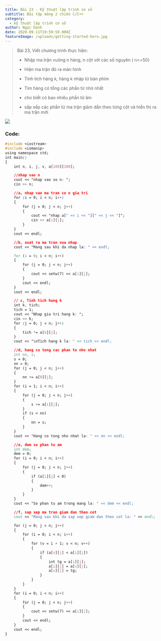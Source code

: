 ```yaml
---
title: Bài 23 - Kỹ thuật lập trình cơ sở
subtitle: Bài tập mảng 2 chiều C/C++
category:
  - kỹ thuật lập trình cơ sở
author: Ngọc Danh
date: 2020-09-11T19:59:59.000Z
featureImage: /uploads/getting-started-hero.jpg
---
```


> Bài 23, Viết chương trình thực hiện:  
> 
> *   Nhập ma trận vuông n hàng, n cột với các số nguyên ( n<=50)
> 
> *   Hiện ma trận đó ra màn hình
> 
> *   Tính tích hàng k, hàng k nhập từ bàn phím
> 
> *   Tìm hàng có tổng các phần tử nhỏ nhất
> 
> *   cho biết có bao nhiêu phần tử âm
> 
> *   sắp xếp các phần tử ma trận giảm dần theo từng cột và hiển thị ra ma trận mới

[![](https://1.bp.blogspot.com/-TdepDGTAz64/Xje9vTxeW7I/AAAAAAAAcfM/JKpEkslucw83XyWRvjQqoK1O-fVRsFFFQCLcBGAsYHQ/s400/23.png)](https://1.bp.blogspot.com/-TdepDGTAz64/Xje9vTxeW7I/AAAAAAAAcfM/JKpEkslucw83XyWRvjQqoK1O-fVRsFFFQCLcBGAsYHQ/s1600/23.png)

### Code: 

```css
#include <iostream>
#include <iomanip>
using namespace std;
int main()
{
    int n, i, j, v, a[100][100];

    //nhap vao n
    cout << "nhap vao so n: ";
    cin >> n;

    //a, nhap vao ma tran co n gia tri
    for (i = 0; i < n; i++)
    {
        for (j = 0; j < n; j++)
        {
            cout << "nhap a[" << i << "][" << j << "]";
            cin >> a[i][j];
        }
    }
    cout << endl;

    //b, xuat ra ma tran vua nhap
    cout << "Mang sau khi da nhap la: " << endl;

    for (i = 0; i < n; i++)
    {
        for (j = 0; j < n; j++)
        {
            cout << setw(7) << a[i][j];
        }
        cout << endl;
    }
    cout << endl;

    // c, Tinh tich hang k
    int k, tich;
    tich = 1;
    cout << "Nhap gia tri hang k: ";
    cin >> k;
    for (j = 0; j < n; j++)
    {
        tich *= a[k][j];
    }
    cout << "\nTich hang k la: " << tich << endl;

    //d, hang co tong cac phan tu nho nhat
    int nn, s;
    s = 0;
    nn = 0;
    for (j = 0; j < n; j++)
    {
        nn += a[0][j];
    }
    for (i = 1; i < n; i++)
    {
        for (j = 0; j < n; j++)
        {
            s += a[i][j];
        }
        if (s < nn)
        {
            nn = s;
        }
    }
    cout << "Hang co tong nho nhat la: " << nn << endl;

    //e, dem so phan tu am
    int dem;
    dem = 0;
    for (i = 0; i < n; i++)
    {
        for (j = 0; j < n; j++)
        {
            if (a[i][j] < 0)
            {
                dem++;
            }
        }
    }
    cout << "So phan tu am trong mang la: " << dem << endl;

    //f, sap xep ma tran giam dan theo cot
    cout << "Mang sau khi da sap xep giam dan theo cot la: " << endl;

    for (j = 0; j < n; j++)
    {
        for (i = 0; i < n; i++)
        {
            for (v = i + 1; v < n; v++)
            {
                if (a[v][j] < a[i][j])
                {
                    int tg = a[i][j];
                    a[i][j] = a[v][j];
                    a[v][j] = tg;
                }
            }
        }
    }
    for (i = 0; i < n; i++)
    {
        for (j = 0; j < n; j++)
        {
            cout << setw(7) << a[i][j];
        }
        cout << endl;
    }
    cout << endl;
}
```